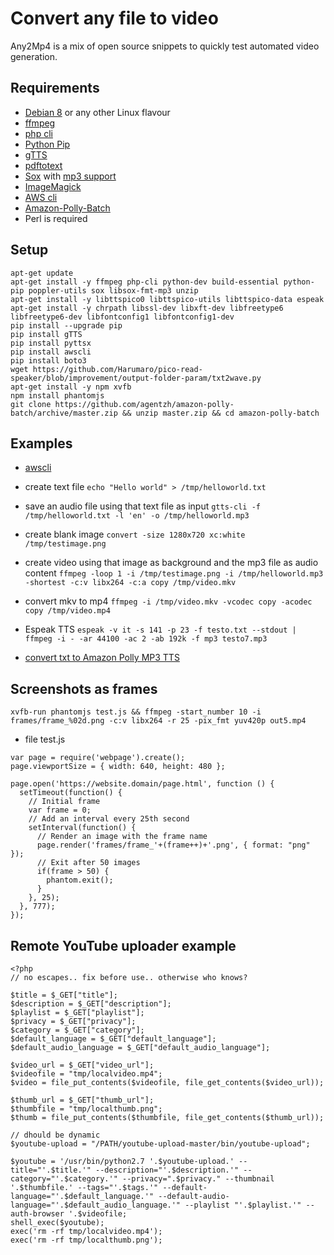 # Convert any file to video

Any2Mp4 is a mix of open source snippets to quickly test automated video generation.

## Requirements

- [Debian 8](https://www.debian.org) or any other Linux flavour
- [ffmpeg](https://www.ffmpeg.org/)
- [php cli](http://php.net/manual/en/features.commandline.php)
- [Python Pip](https://pypi.python.org/pypi/pip)
- [gTTS](https://github.com/pndurette/gTTS)
- [pdftotext](https://linux.die.net/man/1/pdftotext)
- [Sox](http://sox.sourceforge.net/) with [mp3 support](https://superuser.com/questions/421153/how-to-add-a-mp3-handler-to-sox/421168)
- [ImageMagick](https://www.imagemagick.org/script/index.php)
- [AWS cli](https://aws.amazon.com/it/blogs/aws/polly-text-to-speech-in-47-voices-and-24-languages/)
- [Amazon-Polly-Batch](https://github.com/agentzh/amazon-polly-batch)
- Perl is required

## Setup

```
apt-get update
apt-get install -y ffmpeg php-cli python-dev build-essential python-pip poppler-utils sox libsox-fmt-mp3 unzip
apt-get install -y libttspico0 libttspico-utils libttspico-data espeak
apt-get install -y chrpath libssl-dev libxft-dev libfreetype6 libfreetype6-dev libfontconfig1 libfontconfig1-dev
pip install --upgrade pip
pip install gTTS
pip install pyttsx
pip install awscli
pip install boto3
wget https://github.com/Harumaro/pico-read-speaker/blob/improvement/output-folder-param/txt2wave.py
apt-get install -y npm xvfb
npm install phantomjs
git clone https://github.com/agentzh/amazon-polly-batch/archive/master.zip && unzip master.zip && cd amazon-polly-batch
```

## Examples

- [awscli](https://gist.github.com/anamorph/aaf8434d3bbad92059b3)

- create text file
`echo "Hello world" > /tmp/helloworld.txt`

- save an audio file using that text file as input
`gtts-cli -f /tmp/helloworld.txt -l 'en' -o /tmp/helloworld.mp3`

- create blank image
`convert -size 1280x720 xc:white /tmp/testimage.png`

- create video using that image as background and the mp3 file as audio content
`ffmpeg -loop 1 -i /tmp/testimage.png -i /tmp/helloworld.mp3 -shortest -c:v libx264 -c:a copy /tmp/video.mkv`

- convert mkv to mp4
`ffmpeg -i /tmp/video.mkv -vcodec copy -acodec copy /tmp/video.mp4`

- Espeak TTS
`espeak -v it -s 141 -p 23 -f testo.txt --stdout | ffmpeg -i - -ar 44100 -ac 2 -ab 192k -f mp3 testo7.mp3`

- [convert txt to Amazon Polly MP3 TTS](https://github.com/fabriziosalmi/any-to-mp4/blob/master/txt2mp3_tts_amazon.md)


## Screenshots as frames

`xvfb-run phantomjs test.js && ffmpeg -start_number 10 -i frames/frame_%02d.png -c:v libx264 -r 25 -pix_fmt yuv420p out5.mp4`

- file test.js

```
var page = require('webpage').create();
page.viewportSize = { width: 640, height: 480 };

page.open('https://website.domain/page.html', function () {
  setTimeout(function() {
    // Initial frame
    var frame = 0;
    // Add an interval every 25th second
    setInterval(function() {
      // Render an image with the frame name
      page.render('frames/frame_'+(frame++)+'.png', { format: "png" });
      // Exit after 50 images
      if(frame > 50) {
        phantom.exit();
      }
    }, 25);
  }, 777);
});
```

## Remote YouTube uploader example

```
<?php
// no escapes.. fix before use.. otherwise who knows?

$title = $_GET["title"];
$description = $_GET["description"];
$playlist = $_GET["playlist"];
$privacy = $_GET["privacy"];
$category = $_GET["category"];
$default_language = $_GET["default_language"];
$default_audio_language = $_GET["default_audio_language"];

$video_url = $_GET["video_url"];
$videofile = "tmp/localvideo.mp4";
$video = file_put_contents($videofile, file_get_contents($video_url));

$thumb_url = $_GET["thumb_url"];
$thumbfile = "tmp/localthumb.png";
$thumb = file_put_contents($thumbfile, file_get_contents($thumb_url));

// dhould be dynamic
$youtube-upload = "/PATH/youtube-upload-master/bin/youtube-upload";

$youtube = '/usr/bin/python2.7 '.$youtube-upload.' --title="'.$title.'" --description="'.$description.'" --category="'.$category.'" --privacy=".$privacy." --thumbnail '.$thumbfile.' --tags="'.$tags.'" --default-language="'.$default_language.'" --default-audio-language="'.$default_audio_language.'" --playlist "'.$playlist.'" --auth-browser '.$videofile;
shell_exec($youtube);
exec('rm -rf tmp/localvideo.mp4');
exec('rm -rf tmp/localthumb.png');
```
